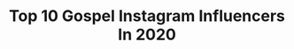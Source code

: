 ---
title: Top 10 Gospel Instagram Influencers In 2020
description: >-
  Find top gospel Instagram influencers in 2020. Most popular hashtags: #stayhome #quarantinelife #2020 #quarantine.
platform: Instagram
profiles:
  - username: "apostlelocadia"
    fullname: >-
      𝑳𝒐𝒄𝒂𝒅𝒊𝒂 𝑻𝒆𝒎𝒃𝒐 𝑲𝒂𝒓𝒊𝒎𝒂𝒕𝒔𝒆𝒏𝒈𝒂
    location: "India"
    followers: 78143
    engagement: 436
    commentsToLikes: 0.063157
    id: ck6010sc7emun0i14my4ih9po
    verified: false
    hashtags: "#jehovahmekoddishkem, #jehovahnissi, #who, #covid"
  - username: "stevelukatherofficial"
    fullname: >-
      Steve Lukather
    location: "United States"
    followers: 46349
    engagement: 1234
    commentsToLikes: 0.033461
    id: ck0ucbkaugha60i19i6glkfq2
    verified: false
    hashtags: "#awareness, #stayhome, #enjoyyourfamily"
  - username: "kansaswife"
    fullname: >-
      Rachel
    location: "United States"
    followers: 6074
    engagement: 1148
    commentsToLikes: 0.229536
    id: ck5zx9oyj7lw80i14q4bldg5p
    verified: false
    hashtags: "#familyreunion, #reallife, #wearethehomemakers, #thankful"
  - username: "blamejoel"
    fullname: >-
      Joël
    location: "United States"
    followers: 13311
    engagement: 860
    commentsToLikes: 0.093320
    id: ck14lrdt8w4240i19o5nprbk3
    verified: false
    hashtags: ""
  - username: "jackie_aviles"
    fullname: >-
      Jackie Aviles
    location: "United States"
    followers: 2296
    engagement: 1642
    commentsToLikes: 0.217793
    id: ck6tqqg50t9gf0j711kaikw8b
    verified: false
    hashtags: "#sisterhoodwithcf, #cancerversary, #cfsisterhood"
  - username: "maruati_tekawki_hnamte"
    fullname: >-
      H.Lalremruati
    location: "India"
    followers: 27949
    engagement: 1417
    commentsToLikes: 0.016396
    id: ck6u0lh9qge9m0j71gq2rcd88
    verified: false
    hashtags: "#gocorona, #stayhome, #giveaway, #lockdown"
  - username: "jamesjazzyhall"
    fullname: >-
      James Hall
    location: "United States"
    followers: 46365
    engagement: 351
    commentsToLikes: 0.033165
    id: ck15tlfk0inl10i19f8t7d6rx
    verified: false
    hashtags: "#birthday, #interratial, #choirs, #sangin"
  - username: "jeremy_vuolo"
    fullname: >-
      Jeremy Vuolo
    location: "United States"
    followers: 672528
    engagement: 462
    commentsToLikes: 0.012433
    id: ck14ke32kp2nc0i196hgimo23
    verified: true
    hashtags: "#mondaythoughts"
  - username: "billygraham"
    fullname: >-
      Billy Graham
    location: ""
    followers: 165739
    engagement: 581
    commentsToLikes: 0.013060
    id: ck15ttmwiju7x0i19y9lixrk9
    verified: false
    hashtags: "#southkorea, #dayton, #fathersday, #elpaso"
  - username: "apuflorentin"
    fullname: >-
      Apu Florentin
    location: "United States"
    followers: 19525
    engagement: 219
    commentsToLikes: 0.110994
    id: ckap4ha1i7de70i789mi03vmn
    verified: false
    hashtags: "#stayhealthy, #stayhome, #quarantinelife, #quarantine"
---
